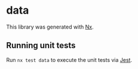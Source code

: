 # data

This library was generated with [Nx](https://nx.dev).

## Running unit tests

Run `nx test data` to execute the unit tests via [Jest](https://jestjs.io).
